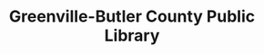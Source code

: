 ---
layout: repo
title: "Greenville-Butler County Public Library"
id: 10246
permalink: repos/10246/
---